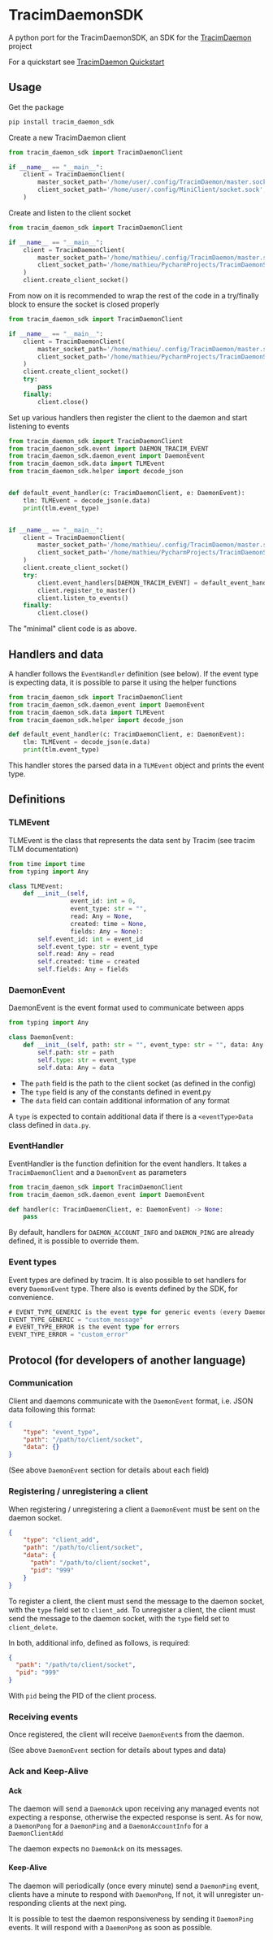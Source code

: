 # TracimDaemonSDK

A python port for the TracimDaemonSDK, an SDK for the [TracimDaemon](https://github.com/Millefeuille42/TracimDaemon) project

For a quickstart see [TracimDaemon Quickstart](https://github.com/Millefeuille42/TracimDaemon_QuickStart)

## Usage

Get the package

```bash
pip install tracim_daemon_sdk
```

Create a new TracimDaemon client

```python
from tracim_daemon_sdk import TracimDaemonClient

if __name__ == "__main__":
    client = TracimDaemonClient(
        master_socket_path='/home/user/.config/TracimDaemon/master.sock',
        client_socket_path='/home/user/.config/MiniClient/socket.sock',
    )
```

Create and listen to the client socket

```python
from tracim_daemon_sdk import TracimDaemonClient

if __name__ == "__main__":
    client = TracimDaemonClient(
        master_socket_path='/home/mathieu/.config/TracimDaemon/master.sock',
        client_socket_path='/home/mathieu/PycharmProjects/TracimDaemonSDK_Python/tracim_daemon.sock',
    )
    client.create_client_socket()
```

From now on it is recommended to wrap the rest of the code in a try/finally block to ensure the socket is closed properly

```python
from tracim_daemon_sdk import TracimDaemonClient

if __name__ == "__main__":
    client = TracimDaemonClient(
        master_socket_path='/home/mathieu/.config/TracimDaemon/master.sock',
        client_socket_path='/home/mathieu/PycharmProjects/TracimDaemonSDK_Python/tracim_daemon.sock',
    )
    client.create_client_socket()
    try:
        pass
    finally:
        client.close()
```

Set up various handlers then register the client to the daemon and start listening to events

```python
from tracim_daemon_sdk import TracimDaemonClient
from tracim_daemon_sdk.event import DAEMON_TRACIM_EVENT
from tracim_daemon_sdk.daemon_event import DaemonEvent
from tracim_daemon_sdk.data import TLMEvent
from tracim_daemon_sdk.helper import decode_json


def default_event_handler(c: TracimDaemonClient, e: DaemonEvent):
    tlm: TLMEvent = decode_json(e.data)
    print(tlm.event_type)


if __name__ == "__main__":
    client = TracimDaemonClient(
        master_socket_path='/home/mathieu/.config/TracimDaemon/master.sock',
        client_socket_path='/home/mathieu/PycharmProjects/TracimDaemonSDK_Python/tracim_daemon.sock',
    )
    client.create_client_socket()
    try:
        client.event_handlers[DAEMON_TRACIM_EVENT] = default_event_handler
        client.register_to_master()
        client.listen_to_events()
    finally:
        client.close()
```

The "minimal" client code is as above.

## Handlers and data

A handler follows the `EventHandler` definition (see below).
If the event type is expecting data, it is possible to parse it using the helper functions

```python
from tracim_daemon_sdk import TracimDaemonClient
from tracim_daemon_sdk.daemon_event import DaemonEvent
from tracim_daemon_sdk.data import TLMEvent
from tracim_daemon_sdk.helper import decode_json

def default_event_handler(c: TracimDaemonClient, e: DaemonEvent):
    tlm: TLMEvent = decode_json(e.data)
    print(tlm.event_type)

```

This handler stores the parsed data in a `TLMEvent` object and prints the event type.

## Definitions

### TLMEvent

TLMEvent is the class that represents the data sent by Tracim (see tracim TLM documentation)

```python
from time import time
from typing import Any

class TLMEvent:
    def __init__(self,
                 event_id: int = 0,
                 event_type: str = "",
                 read: Any = None,
                 created: time = None,
                 fields: Any = None):
        self.event_id: int = event_id
        self.event_type: str = event_type
        self.read: Any = read
        self.created: time = created
        self.fields: Any = fields
```

### DaemonEvent

DaemonEvent is the event format used to communicate between apps

```python
from typing import Any

class DaemonEvent:
    def __init__(self, path: str = "", event_type: str = "", data: Any = None):
        self.path: str = path
        self.type: str = event_type
        self.data: Any = data
```

- The `path` field is the path to the client socket (as defined in the config)
- The `type` field is any of the constants defined in event.py
- The `data` field can contain additional information of any format

A `type` is expected to contain additional data if there is a `<eventType>Data` class defined in `data.py`.

### EventHandler

EventHandler is the function definition for the event handlers.
It takes a `TracimDaemonClient` and a `DaemonEvent` as parameters

```python
from tracim_daemon_sdk import TracimDaemonClient
from tracim_daemon_sdk.daemon_event import DaemonEvent

def handler(c: TracimDaemonClient, e: DaemonEvent) -> None:
    pass
```

By default, handlers for `DAEMON_ACCOUNT_INFO` and `DAEMON_PING` are already defined, it is possible to override them.

### Event types

Event types are defined by tracim. It is also possible to set handlers for every `DaemonEvent` type.
There also is events defined by the SDK, for convenience.

```go
# EVENT_TYPE_GENERIC is the event type for generic events (every DaemonEvent)
EVENT_TYPE_GENERIC = "custom_message"
# EVENT_TYPE_ERROR is the event type for errors
EVENT_TYPE_ERROR = "custom_error"
```

## Protocol (for developers of another language)

### Communication

Client and daemons communicate with the `DaemonEvent` format, i.e. JSON data following this format:

```json
{
    "type": "event_type",
    "path": "/path/to/client/socket",
    "data": {}
}
```

(See above `DaemonEvent` section for details about each field)

### Registering / unregistering a client

When registering / unregistering a client a `DaemonEvent` must be sent on the daemon socket.

```json
{
    "type": "client_add",
    "path": "/path/to/client/socket",
    "data": {
      "path": "/path/to/client/socket",
      "pid": "999"
    }
}
```

To register a client, the client must send the message to the daemon socket, with the `type` field set to `client_add`.
To unregister a client, the client must send the message to the daemon socket, with the `type` field set to `client_delete`.

In both, additional info, defined as follows, is required:

```json
{
  "path": "/path/to/client/socket",
  "pid": "999"
}
```

With `pid` being the PID of the client process.

### Receiving events

Once registered, the client will receive `DaemonEvent`s from the daemon.

(See above `DaemonEvent` section for details about types and data)

### Ack and Keep-Alive

#### Ack

The daemon will send a `DaemonAck` upon receiving any managed events not expecting a response, otherwise the 
expected response is sent. As for now, a `DaemonPong` for a `DaemonPing` and a `DaemonAccountInfo` for a `DaemonClientAdd`

The daemon expects no `DaemonAck` on its messages.

#### Keep-Alive

The daemon will periodically (once every minute) send a `DaemonPing` event, clients have a minute to respond with `DaemonPong`,
If not, it will unregister un-responding clients at the next ping.

It is possible to test the daemon responsiveness by sending it `DaemonPing` events. It will respond with a `DaemonPong` as soon as possible.

